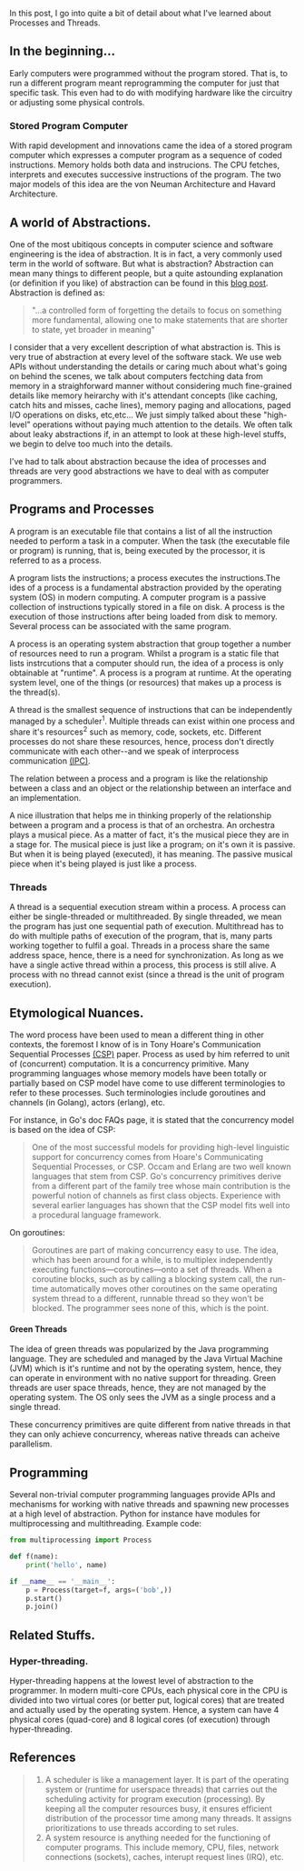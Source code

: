 In this post, I go into quite a bit of detail about what I've learned about Processes and Threads.

## In the beginning...

Early computers were programmed without the program stored. That is, to run a different program meant reprogramming the computer for just that specific task. This even had to do with modifying hardware like the circuitry or adjusting some physical controls.

### Stored Program Computer

With rapid development and innovations came the idea of a stored program computer which expresses a computer program as a sequence of coded instructions. Memory holds both data and instrucions. The CPU fetches, interprets and executes successive instructions of the program. The two major models of this idea are the von Neuman Architecture and Havard Architecture.

## A world of Abstractions.

One of the most ubitiqous concepts in computer science and software engineering is the idea of abstraction. It is in fact, a very commonly used term in the world of software. But what is abstraction?
Abstraction can mean many things to different people, but a quite astounding explanation (or definition if you like) of abstraction can be found in this [blog post](https://the.scapegoat.dev/why-i-am-learning-category-theory-1/). Abstraction is defined as:

> "...a controlled form of forgetting the details to focus on something more fundamental, allowing one to make statements that are shorter to state, yet broader in meaning"

I consider that a very excellent description of what abstraction is. This is very true of abstraction at every level of the software stack. We use web APIs without understanding the details or caring much about what's going on behind the scenes, we talk about computers fectching data from memory in a straighforward manner without considering much fine-grained details like memory heirarchy with it's attendant concepts (like caching, catch hits and misses, cache lines), memory paging and allocations, paged I/O operations on disks, etc,etc... We just simply talked about these "high-level" operations without paying much attention to the details. We often talk about leaky abstractions if, in an attempt to look at these high-level stuffs, we begin to delve too much into the details.

I've had to talk about abstraction because the idea of processes and threads are very good abstractions we have to deal with as computer programmers.


## Programs and Processes
A program is an executable file that contains a list of all the instruction needed to perform a task in a computer. When the task (the executable file or program) is running, that is, being executed by the processor, it is referred to as a process.

A program lists the instructions; a process executes the instructions.The ides of a process is a fundamental abstraction provided by the operating system (OS) in modern computing. A computer program is a passive collection of instructions typically stored in a file on disk. A process is the execution of those instructions after being loaded from disk to memory. Several process can be associated with the same program. 

A process is an operating system abstraction that group together a number of resources need to run a program. Whilst a program is a static file that lists instrcutions that a computer should run, the idea of a process is only obtainable at "runtime". A process is a program at runtime. At the operating system level, one of the things (or resources) that makes up a process is the thread(s).

A thread is the smallest sequence of instructions that can be independently managed by a scheduler<sup>1</sup>. Multiple threads can exist within one process and share it's resources<sup>2</sup> such as memory, code, sockets, etc. Different processes do not share these resources, hence, process don't directly communicate with each other--and we speak of interprocess communication [(IPC)]().

The relation between a process and a program is like the relationship between a class and an object or the relationship between an interface and an implementation.

A nice illustration that helps me in thinking properly of the relationship between a program and a process is that of an orchestra. An orchestra plays a musical piece. As a matter of fact, it's the musical piece they are in a stage for. The musical piece is just like a program; on it's own it is passive. But when it is being played (executed), it has meaning. The passive musical piece when it's being played is just like a process.

### Threads
A thread is a sequential execution stream within a process. A process can either be single-threaded or multithreaded. By single threaded, we mean the program has just one sequential path of execution. Multithread has to do with multiple paths of execution of the program, that is, many parts working together to fulfil a goal. Threads in a process share the same address space, hence, there is a need for synchronization. As long as we have a single active thread within a process, this process is still alive. A process with no thread cannot exist (since a thread is the unit of program execution).

## Etymological Nuances.
The word process have been used to mean a different thing in other contexts, the foremost I know of is in Tony Hoare's Communication Sequential Processes [(CSP)](https://en.wikipedia.org/wiki/Communicating_sequential_processes) paper. Process as used by him referred to unit of (concurrent) computation. It is a concurrency primitive. Many programming languages whose memory models have been totally or partially based on CSP model have come to use different terminologies to refer to these processes. Such terminologies include goroutines and channels (in Golang), actors (erlang), etc.

For instance, in Go's doc FAQs page, it is stated that the concurrency model is based on the idea of CSP:

>One of the most successful models for providing high-level linguistic support for concurrency comes from Hoare's Communicating Sequential Processes, or CSP. Occam and Erlang are two well known languages that stem from CSP. Go's concurrency primitives derive from a different part of the family tree whose main contribution is the powerful notion of channels as first class objects. Experience with several earlier languages has shown that the CSP model fits well into a procedural language framework. 

On goroutines:

>Goroutines are part of making concurrency easy to use. The idea, which has been around for a while, is to multiplex independently executing functions—coroutines—onto a set of threads. When a coroutine blocks, such as by calling a blocking system call, the run-time automatically moves other coroutines on the same operating system thread to a different, runnable thread so they won't be blocked. The programmer sees none of this, which is the point.

#### Green Threads
The idea of green threads was popularized by the Java programming language. They are scheduled and managed by the Java Virtual Machine (JVM) which is it's runtime and not by the operating system, hence, they can operate in environment with no native support for threading. Green threads are user space threads, hence, they are not managed by the operating system. The OS only sees the JVM as a single process and a single thread.

These concurrency primitives are quite different from native threads in that they can only achieve concurrency, whereas native threads can acheive parallelism.

## Programming

Several non-trivial computer programming languages provide APIs and mechanisms for working with native threads and spawning new processes at a high level of abstraction. Python for instance have modules for multiprocessing and multithreading. Example code: 

```py
from multiprocessing import Process

def f(name):
    print('hello', name)

if __name__ == '__main__':
    p = Process(target=f, args=('bob',))
    p.start()
    p.join()
```

## Related Stuffs.
### Hyper-threading.
Hyper-threading happens at the lowest level of abstraction to the programmer. In modern multi-core CPUs, each physical core in the CPU is divided into two virtual cores (or better put, logical cores) that are treated and actually used by the operating system. Hence, a system can have 4 physical cores (quad-core) and 8 logical cores (of execution) through hyper-threading.


## References

 > 1. A scheduler is like a management layer. It is part of the operating system or (runtime for userspace threads) that carries out the scheduling activity for program execution (processing). By keeping all the computer resources busy, it ensures efficient distribution of the processor time among many threads. It assigns prioritizations to use threads according to set rules.
 > 2. A system resource is anything needed for the functioning of computer programs. This include memory, CPU, files, network connections (sockets), caches, interupt request lines (IRQ), etc.
